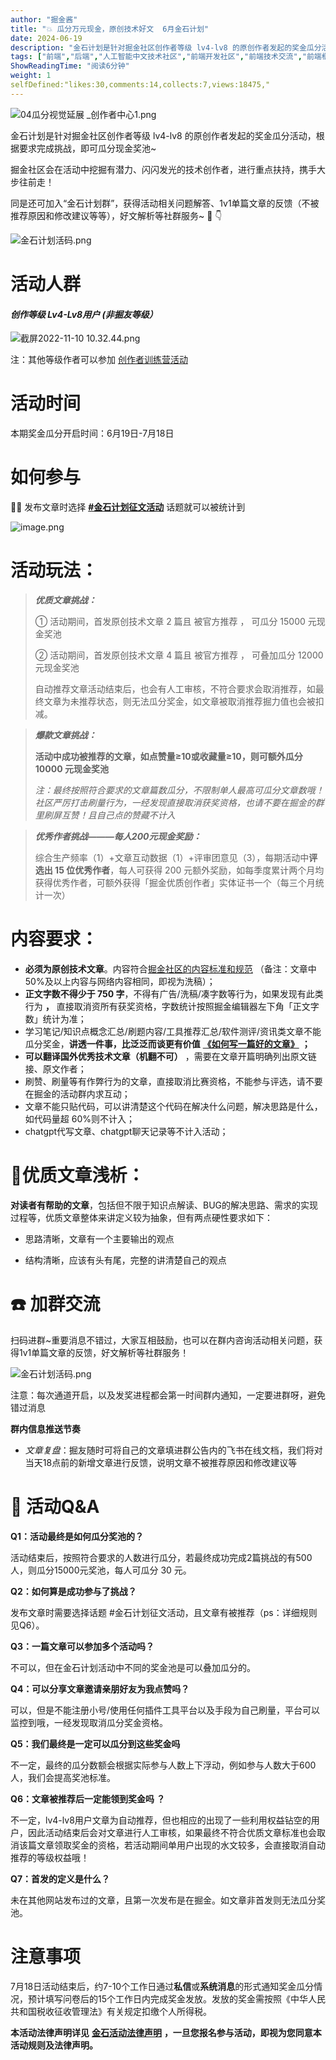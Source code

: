 ```yaml
---
author: "掘金酱"
title: "💥 瓜分万元现金，原创技术好文  6月金石计划"
date: 2024-06-19
description: "金石计划是针对掘金社区创作者等级 lv4-lv8 的原创作者发起的奖金瓜分活动，根据要求完成挑战，即可瓜分现金奖池~ 掘金社区会在活动中挖掘有潜力、闪闪发光的技术创作者，进行重点扶持，携手大步往前走！"
tags: ["前端","后端","人工智能中文技术社区","前端开发社区","前端技术交流","前端框架教程","JavaScript 学习资源","CSS 技巧与最佳实践","HTML5 最新动态","前端工程师职业发展","开源前端项目","前端技术趋势"]
ShowReadingTime: "阅读6分钟"
weight: 1
selfDefined:"likes:30,comments:14,collects:7,views:18475,"
---
```

![04瓜分视觉延展 _创作者中心1.png](/images/jueJin/0a7bcf5ba8ae42f.png)

金石计划是针对掘金社区创作者等级 lv4-lv8 的原创作者发起的奖金瓜分活动，根据要求完成挑战，即可瓜分现金奖池~

掘金社区会在活动中挖掘有潜力、闪闪发光的技术创作者，进行重点扶持，携手大步往前走！

同是还可加入“金石计划群”，获得活动相关问题解答、1v1单篇文章的反馈（不被推荐原因和修改建议等等），好文解析等社群服务~ 👀 👇

![金石计划活码.png](/images/jueJin/52b2032e7d2741e.png)

活动人群
====

#### _**创作等级 Lv4-Lv8用户 (非掘友等级）**_

![截屏2022-11-10 10.32.44.png](/images/jueJin/796eccaf53d4412.png)

注：其他等级作者可以参加 [创作者训练营活动](https://juejin.cn/post/7383374760577826835?utm_source=web&utm_medium=banner&utm_campaign=xly20243 "https://juejin.cn/post/7383374760577826835?utm_source=web&utm_medium=banner&utm_campaign=xly20243")

活动时间
====

本期奖金瓜分开启时间：6月19日-7月18日

如何参与
====

💁🏻 发布文章时选择 **[#金石计划征文活动](https://juejin.cn/theme/detail/7218019389664067621?contentType=1 "https://juejin.cn/theme/detail/7218019389664067621?contentType=1")** 话题就可以被统计到

![image.png](/images/jueJin/a9aaf2de18784a3.png)

活动玩法：
=====

> _**优质文章挑战：**_
> 
> ① 活动期间，首发原创技术文章 2 篇且 被官方推荐 ， 可瓜分 15000 元现金奖池
> 
> ② 活动期间，首发原创技术文章 4 篇且 被官方推荐 ， 可叠加瓜分 12000 元现金奖池
> 
> 自动推荐文章活动结束后，也会有人工审核，不符合要求会取消推荐，如最终文章为未推荐状态，则无法瓜分奖金，如文章被取消推荐掘力值也会被扣减。

> _**爆款文章挑战：**_
> 
> **活动中成功被推荐的文章，如点赞量≥10或收藏量≥10，则可额外瓜分 10000 元现金奖池**
> 
> _注：最终按照符合要求的文章篇数瓜分，不限制单人最高可瓜分文章数哦！社区严厉打击刷量行为，一经发现直接取消获奖资格，也请不要在掘金的群里刷屏互赞！且自己点的赞藏不计入_

> _**优秀作者挑战———每人200元现金奖励：**_
> 
> 综合生产频率（1）+文章互动数据（1）+评审团意见（3），每期活动中**评选出 15 位优秀作者**，每人可获得 200 元额外奖励，如每季度累计两个月均获得优秀作者，可额外获得「掘金优质创作者」实体证书一个（每三个月统计一次）

内容要求：
=====

*   **必须为原创技术文章**。内容符合[掘金社区的内容标准和规范](https://juejin.cn/book/6844733795329900551/section/6844733795380232199 "https://juejin.cn/book/6844733795329900551/section/6844733795380232199") （备注：文章中50%及以上内容与网络内容相同，即视为洗稿）；
*   **正文字数不得少于 750 字**，不得有广告/洗稿/凑字数等行为，如果发现有此类行为 **，** 直接取消资所有获奖资格，字数统计按照掘金编辑器左下角「正文字数」统计为准；
*   学习笔记/知识点概念汇总/刷题内容/工具推荐汇总/软件测评/资讯类文章不能瓜分奖金，**讲透一件事，比泛泛而谈更有价值** **[《如何写一篇好的文章》](https://juejin.cn/book/6844733795329900551/section/6976515731160563742 "https://juejin.cn/book/6844733795329900551/section/6976515731160563742")** **；**
*   **可以翻译国外优秀技术文章（机翻不可）** ，需要在文章开篇明确列出原文链接、原文作者；
*   刷赞、刷量等有作弊行为的文章，直接取消比赛资格，不能参与评选，请不要在掘金的活动群内求互动；
*   文章不能只贴代码，可以讲清楚这个代码在解决什么问题，解决思路是什么，如代码量超 60%则不计入；
*   chatgpt代写文章、chatgpt聊天记录等不计入活动；

🎈优质文章浅析：
=========

**对读者有帮助的文章**，包括但不限于知识点解读、BUG的解决思路、需求的实现过程等，优质文章整体来讲定义较为抽象，但有两点硬性要求如下：

*   思路清晰，文章有一个主要输出的观点

*   结构清晰，应该有头有尾，完整的讲清楚自己的观点

☎️ 加群交流
=======

扫码进群~重要消息不错过，大家互相鼓励，也可以在群内咨询活动相关问题，获得1v1单篇文章的反馈，好文解析等社群服务！

![金石计划活码.png](/images/jueJin/3a6427abc57a4d6.png)

注意：每次通道开启，以及发奖进程都会第一时间群内通知，一定要进群呀，避免错过消息

**群内信息推送节奏**

*   _文章复盘_：掘友随时可将自己的文章填进群公告内的飞书在线文档，我们将对当天18点前的新增文章进行反馈，说明文章不被推荐原因和修改建议等

👀 活动Q&A
========

**Q1：活动最终是如何瓜分奖池的？**

活动结束后，按照符合要求的人数进行瓜分，若最终成功完成2篇挑战的有500人，则瓜分15000元奖池，每人可瓜分 30 元。

**Q2：如何算是成功参与了挑战？**

发布文章时需要选择话题 #金石计划征文活动，且文章有被推荐（ps：详细规则见Q6）。

**Q3：一篇文章可以参加多个活动吗？**

不可以，但在金石计划活动中不同的奖金池是可以叠加瓜分的。

**Q4：可以分享文章邀请亲朋好友为我点赞吗？**

可以，但是不能注册小号/使用任何插件工具平台以及手段为自己刷量，平台可以监控到哦，一经发现取消瓜分奖金资格。

**Q5：我们最终是一定可以瓜分到这些奖金吗**

不一定，最终的瓜分数额会根据实际参与人数上下浮动，例如参与人数大于600人，我们会提高奖池标准。

**Q6：文章被推荐后一定能领到奖金吗 ？**

不一定，lv4-lv8用户文章为自动推荐，但也相应的出现了一些利用权益钻空的用户，因此活动结束后会对文章进行人工审核，如果最终不符合优质文章标准也会取消该篇文章领取奖金的资格，若活动期间单用户出现的水文较多，会直接取消自动推荐的等级权益哦！

**Q7：首发的定义是什么？**

未在其他网站发布过的文章，且第一次发布是在掘金。如文章非首发则无法瓜分奖池。

注意事项
====

7月18日活动结束后，约7-10个工作日通过**私信**或**系统消息**的形式通知奖金瓜分情况，预计填写问卷后的15个工作日内完成奖金发放。发放的奖金需按照《中华人民共和国税收征收管理法》有关规定扣缴个人所得税。

**本活动法律声明详见** **[金石活动法律声明](https://bytedance.feishu.cn/docx/doxcnhVXY9NDHSE16nmNsGfKcte "https://bytedance.feishu.cn/docx/doxcnhVXY9NDHSE16nmNsGfKcte")** **，一旦您报名参与活动，即视为您同意本活动规则及法律声明。**